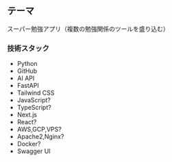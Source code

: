 ## テーマ
スーパー勉強アプリ（複数の勉強関係のツールを盛り込む）


### 技術スタック

- Python
- GitHub
- AI API
- FastAPI
- Tailwind CSS
- JavaScript?
- TypeScript?
- Next.js
- React?
- AWS,GCP,VPS?
- Apache2,Nginx?
- Docker?
- Swagger UI
